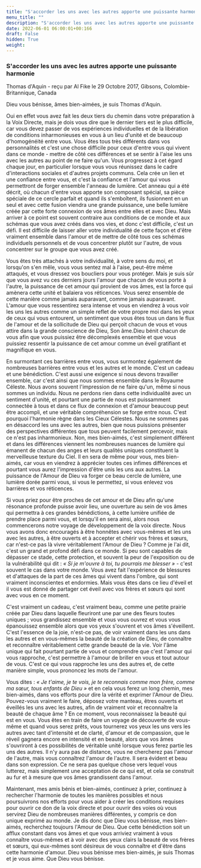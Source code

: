 ```yaml
---
title: "S'accorder les uns avec les autres apporte une puissante harmonie"
menu_title: ""
description: "S'accorder les uns avec les autres apporte une puissante harmonie"
date: 2022-06-01 06:00:01+00:166
draft: False
hidden: True
weight:
---
```

### S'accorder les uns avec les autres apporte une puissante harmonie

Thomas d'Aquin - reçu par Al Fike le 29 Octobre 2017, Gibsons, Colombie-Britannique, Canada

Dieu vous bénisse, âmes bien-aimées, je suis Thomas d'Aquin.

Oui en effet vous avez fait les deux tiers du chemin dans votre préparation à la Voix Directe, mais je dois vous dire que le dernier tiers est le plus difficile, car vous devez passer de vos expériences individuelles et de la libération de conditions inharmonieuses en vous à un lieu d'unité et de beaucoup d'homogénéité entre vous. Vous êtes tous très différents dans vos personnalités et c'est une chose difficile pour ceux d'entre vous qui vivent dans ce monde - mettre de côté ces différences et se sentir à l'aise les uns avec les autres au point de ne faire qu'un. Vous progressez à cet égard chaque jour, en particulier lorsque vous vous réunissez dans le cadre d'interactions sociales et d'autres projets communs. Cela crée un lien et une confiance entre vous, et c'est la confiance et l'amour qui vous permettront de forger ensemble l'anneau de lumière. Cet anneau qui a été décrit, où chacun d'entre vous apporte son composant spécial, sa pièce spéciale de ce cercle parfait et quand ils s'emboîtent, ils fusionnent en un seul et avec cette fusion viendra une grande puissance, une belle lumière créée par cette forte connexion de vos âmes entre elles et avec Dieu. Mais arriver à ce point est souvent contraire aux conditions de ce monde et aux schémas que vous avez créés dans vos vies, et donc c'est difficile, c'est un défi. Il est difficile de laisser aller votre individualité de cette façon et d'être vraiment ensemble dans l'amour et de mettre de côté tous ces schémas individuels personnels et de vous concentrer plutôt sur l'autre, de vous concentrer sur le groupe que vous avez créé.

Vous êtes très attachés à votre individualité, à votre sens du moi, et lorsqu'on s'en mêle, vous vous sentez mal à l'aise, peut-être même attaqués, et vous dressez vos boucliers pour vous protéger. Mais je suis sûr que vous avez vu ces derniers jours l'amour que chacun de vous porte à l'autre, la puissance de cet amour qui provient de vos âmes, est la force qui amènera cette unité et balaiera vos réticences. Vous serez ensemble de cette manière comme jamais auparavant, comme jamais auparavant. L'amour que vous ressentirez sera intense et vous en viendrez à vous voir les uns les autres comme un simple reflet de votre propre moi dans les yeux de ceux qui vous entourent, un sentiment que vous êtes tous un dans le flux de l'amour et de la sollicitude de Dieu qui perçoit chacun de vous et vous attire dans la grande conscience de Dieu, Son âme.Dieu bénit chacun de vous afin que vous puissiez être décomplexés ensemble et que vous puissiez ressentir la puissance de cet amour comme un éveil gratifiant et magnifique en vous. 

En surmontant ces barrières entre vous, vous surmontez également de nombreuses barrières entre vous et les autres et le monde. C'est un cadeau et une bénédiction. C'est aussi une exigence si nous devons travailler ensemble, car c'est ainsi que nous sommes ensemble dans le Royaume Céleste. Nous avons souvent l'impression de ne faire qu'un, même si nous sommes un individu. Nous ne perdons rien dans cette individualité avec un sentiment d'unité, et pourtant une partie de nous est puissamment connectée à tous et dans ce flux de connexion et d'amour beaucoup peut être accompli, et une véritable compréhension se forge entre nous. C'est pourquoi l'harmonie règne dans les Cieux Célestes. Nous ne sommes pas en désaccord les uns avec les autres, bien que nous puissions présenter des perspectives différentes que tous peuvent facilement percevoir, mais ce n'est pas inharmonieux. Non, mes bien-aimés, c'est simplement différent et dans les différences viennent les nombreuses nuances de lumière qui émanent de chacun des anges et leurs qualités uniques constituent la merveilleuse texture du Ciel. Il en sera de même pour vous, mes bien-aimés, car vous en viendrez à apprécier toutes ces infimes différences et pourtant vous aurez l'impression d'être unis les uns aux autres. La puissance de l'Amour de Dieu va forger ce beau cercle de lumière, une lumière dorée parmi vous, si vous le permettez, si vous enlevez vos barrières et vos réticences.

Si vous priez pour être proches de cet amour et de Dieu afin qu'une résonance profonde puisse avoir lieu, une ouverture au sein de vos âmes qui permettra à ces grandes bénédictions, à cette lumière unifiée de prendre place parmi vous, et lorsqu'il en sera ainsi, alors nous commencerons notre voyage de développement de la voix directe. Nous vous avons donc encouragés à être honnêtes avec vous-mêmes et les uns avec les autres, à être ouverts et à accepter et chérir vos frères et sœurs, car n'est-ce pas là vivre véritablement l'Amour de Dieu ? Comme je l'ai dit, c'est un grand et profond défi dans ce monde. Si peu sont capables de dépasser ce stade, cette protection, et souvent la peur de l'exposition ou de la vulnérabilité qui dit : *« Si je m'ouvre à toi, tu pourrais me blesser »* - c'est souvent le cas dans votre monde. Vous avez fait l'expérience de blessures et d'attaques de la part de ces âmes qui vivent dans l'ombre, qui sont vraiment inconscientes et endormies. Mais vous êtes dans ce lieu d'éveil et il vous est donné de partager cet éveil avec vos frères et sœurs qui sont avec vous en ce moment. 

C'est vraiment un cadeau, c'est vraiment beau, comme une petite prairie créée par Dieu dans laquelle fleuriront une par une des fleurs toutes uniques ; vous grandissez ensemble et vous vous ouvrez et vous vous épanouissez ensemble alors que vos yeux s'ouvrent et vos âmes s'éveillent. C'est l'essence de la joie, n'est-ce pas, de voir vraiment dans les uns dans les autres et en vous-mêmes la beauté de la création de Dieu, de connaître et reconnaître véritablement cette grande beauté de la vie. Voir l'âme unique qui fait pourtant partie de vous et comprendre que c'est l'amour qui vous rapproche, c'est permettre à l'amour de briller en vous et tout autour de vous. C'est ce qui vous rapproche les uns des autres et, de cette manière simple, vous prononcez les mots de l'amour. 

Vous dites : *« Je t'aime, je te vois, je te reconnais comme mon frère, comme ma sœur, tous enfants de Dieu »* et en cela vous ferez un long chemin, mes bien-aimés, dans vos efforts pour dire la vérité et exprimer l'Amour de Dieu. Pouvez-vous vraiment le faire, déposez votre manteau, êtres ouverts et éveillés les uns avec les autres, afin de vraiment voir et reconnaître la beauté de chaque âme ? En ce moment, vous reconnaissez la beauté qui est en vous. Vous êtes en train de faire un voyage de découverte de vous-même et quand vous serez prêts, vous tournerez vos yeux les uns vers les autres avec tant d'intensité et de clarté, d'amour et de compassion, que le réveil gagnera encore en intensité et en beauté, alors que vos âmes s'ouvriront à ces possibilités de véritable unité lorsque vous ferez partie les uns des autres. Il n'y aura pas de distance, vous ne chercherez pas l'amour de l'autre, mais vous connaîtrez l'amour de l'autre. Il sera évident et beau dans son expression. Ce ne sera pas quelque chose vers lequel vous lutterez, mais simplement une acceptation de ce qui est, et cela se construit au fur et à mesure que vos âmes grandissent dans l'amour.

Maintenant, mes amis bénis et bien-aimés, continuez à prier, continuez à rechercher l'harmonie de toutes les manières possibles et nous poursuivrons nos efforts pour vous aider à créer les conditions requises pour ouvrir ce don de la voix directe et pour ouvrir des voies où vous servirez Dieu de nombreuses manières différentes, y compris ce don unique exprimé au monde. Je dis donc que Dieu vous bénisse, mes bien-aimés, recherchez toujours l'Amour de Dieu. Que cette bénédiction soit un afflux constant dans vos âmes et que vous arriviez vraiment à vous connaître vous-mêmes et à voir avec des yeux clairs la beauté de vos frères et sœurs, qui eux-mêmes sont désireux de vous connaître et d'être dans cette harmonie d'amour. Dieu vous bénisse mes bien-aimés, je suis Thomas et je vous aime. Que Dieu vous bénisse.
